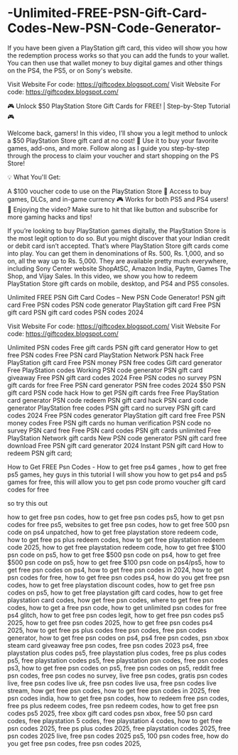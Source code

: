 # -Unlimited-FREE-PSN-Gift-Card-Codes-New-PSN-Code-Generator-

If you have been given a PlayStation gift card, this video will show you how the redemption process works so that you can add the funds to your wallet. You can then use that wallet money to buy digital games and other things on the PS4, the PS5, or on Sony's website.

Visit Website For code: https://giftcodex.blogspot.com/
Visit Website For code: https://giftcodex.blogspot.com/

🎮 Unlock $50 PlayStation Store Gift Cards for FREE! | Step-by-Step Tutorial 🎮

Welcome back, gamers! In this video, I’ll show you a legit method to unlock a $50 PlayStation Store gift card at no cost! 💸 Use it to buy your favorite games, add-ons, and more. Follow along as I guide you step-by-step through the process to claim your voucher and start shopping on the PS Store!

💡 What You'll Get:

A $100 voucher code to use on the PlayStation Store 🤑
Access to buy games, DLCs, and in-game currency 🎮
Works for both PS5 and PS4 users!
🔔 Enjoying the video? Make sure to hit that like button and subscribe for more gaming hacks and tips!

If you’re looking to buy PlayStation games digitally, the PlayStation Store is the most legit option to do so. But you might discover that your Indian credit or debit card isn’t accepted. That’s where PlayStation Store gift cards come into play. You can get them in denominations of Rs. 500, Rs. 1,000, and so on, all the way up to Rs. 5,000. They are available pretty much everywhere, including Sony Center website ShopAtSC, Amazon India, Paytm, Games The Shop, and Vijay Sales. In this video, we show you how to redeem PlayStation Store gift cards on mobile, desktop, and PS4 and PS5 consoles.

Unlimited FREE PSN Gift Card Codes – New PSN Code Generator!
PSN gift card Free PSN codes PSN code generator PlayStation gift card Free PSN gift card PSN gift card codes PSN codes 2024 

Visit Website For code: https://giftcodex.blogspot.com/
Visit Website For code: https://giftcodex.blogspot.com/

Unlimited PSN codes Free gift cards PSN gift card generator How to get free PSN codes 
Free PSN card PlayStation Network PSN hack Free PlayStation gift card Free PSN money PSN free codes Gift card generator Free PlayStation codes Working PSN code generator PSN gift card giveaway Free PSN gift card codes 2024 Free PSN codes no survey PSN gift cards for free Free PSN card generator PSN free codes 2024 $50 PSN gift card PSN code hack How to get PSN gift cards free Free PlayStation card generator PSN code redeem PSN gift card hack PSN card code generator PlayStation free codes PSN gift card no survey PSN gift card codes 2024 Free PSN codes generator PlayStation gift card free Free PSN money codes Free PSN gift cards no human verification PSN code no survey PSN card free Free PSN card codes PSN gift cards unlimited Free PlayStation Network gift cards New PSN code generator PSN gift card free download Free PSN gift card generator 2024 Instant PSN gift card  How to redeem PSN gift card;

How to Get FREE Psn Codes - How to get free ps4 games , how to get free ps5 games, hey guys in this tutorial I will show you how to get ps4 and ps5 games for free, this will allow you to get psn code promo voucher gift card codes for free

so try this out 


how to get free psn codes,
how to get free psn codes ps5,
how to get psn codes for free ps5,
websites to get free psn codes,
how to get free 500 psn code on ps4 unpatched,
how to get free playstation store redeem code,
how to get free ps plus redeem codes,
how to get free playstation redeem code 2025,
how to get free playstation redeem code,
how to get free $100 psn code on ps5,
how to get free $500 psn code on ps4,
how to get free $500 psn code on ps5,
how to get free $100 psn code on ps4/ps5,
how to get free psn codes on ps4,
how to get free psn codes in 2024,
how to get psn codes for free,
how to get free psn codes ps4,
how do you get free psn codes,
how to get free playstation discount codes,
how to get free psn codes on ps5,
how to get free playstation gift card codes,
how to get free playstation card codes,
how get free psn codes,
where to get free psn codes,
how to get a free psn code,
how to get unlimited psn codes for free ps4 glitch,
how to get free psn codes legit,
how to get free psn codes ps5 2025,
how to get free psn codes 2025,
how to get free psn codes ps4 2025,
how to get free ps plus codes
free psn codes,
free psn codes generator,
how to get free psn codes on ps4,
ps4 free psn codes,
psn xbox steam card giveaway free psn codes,
free psn codes 2023 ps4,
free playstation plus codes ps5,
free playstation plus codes,
free ps plus codes ps5,
free playstation codes ps5,
free playstation psn codes,
free psn codes ps3,
how to get free psn codes on ps5,
free psn codes on ps5,
reddit free psn codes,
free psn codes no survey,
live free psn codes,
gratis psn codes live,
free psn codes live uk,
free psn codes live usa,
free psn codes live stream,
how get free psn codes,
how to get free psn codes in 2025,
free psn codes india,
how to get free psn codes,
how to redeem free psn codes,
free ps plus redeem codes,
free psn redeem codes,
how to get free psn codes ps5 2025,
free xbox gift card codes psn xbox,
free 50 psn card codes,
free playstation 5 codes,
free playstation 4 codes,
how to get free psn codes 2025,
free ps plus codes 2025,
free playstation codes 2025,
free psn codes 2025 live,
free psn codes 2025 ps5,
100 psn codes free,
how do you get free psn codes,
free psn codes 2025,
